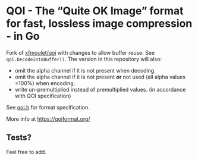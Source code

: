 # QOI - The “Quite OK Image” format for fast, lossless image compression - in Go

Fork of [xfmoulet/qoi](https://github.com/xfmoulet/qoi) with changes to allow buffer reuse. See `qoi.DecodeIntoBuffer()`. The version in this repository will also:
* omit the alpha channel if it is not present when decoding.
* omit the alpha channel if it is not present **or** not used (all alpha values =100%) when encoding.
* write un-premultiplied instead of premultiplied values. (in accordance with QOI specification)

See [qoi.h](https://github.com/phoboslab/qoi/blob/master/qoi.h) for format specification.

More info at https://qoiformat.org/ 

## Tests?

Feel free to add.
